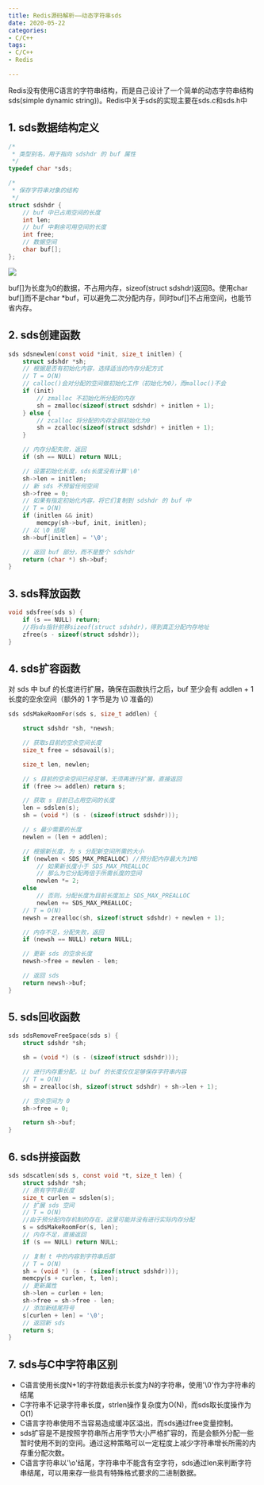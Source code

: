 ```yaml
---
title: Redis源码解析——动态字符串sds
date: 2020-05-22
categories:
- C/C++
tags:
- C/C++
- Redis

---
```


Redis没有使用C语言的字符串结构，而是自己设计了一个简单的动态字符串结构sds(simple dynamic string))。Redis中关于sds的实现主要在sds.c和sds.h中

<!--more-->

## 1. sds数据结构定义

```c
/*
 * 类型别名，用于指向 sdshdr 的 buf 属性
 */
typedef char *sds;

/*
 * 保存字符串对象的结构
 */
struct sdshdr {
    // buf 中已占用空间的长度
    int len;
    // buf 中剩余可用空间的长度
    int free;
    // 数据空间
    char buf[];
};
```

![](https://shinerio.oss-cn-beijing.aliyuncs.com/blog_images/uncategory/20200522165735.png)

buf[]为长度为0的数据，不占用内存，sizeof(struct sdshdr)返回8。使用char buf[]而不是char *buf，可以避免二次分配内存，同时buf[]不占用空间，也能节省内存。

## 2. sds创建函数

```c
sds sdsnewlen(const void *init, size_t initlen) {
    struct sdshdr *sh;
    // 根据是否有初始化内容，选择适当的内存分配方式
    // T = O(N)
    // calloc()会对分配的空间做初始化工作（初始化为0），而malloc()不会
    if (init)
        // zmalloc 不初始化所分配的内存
        sh = zmalloc(sizeof(struct sdshdr) + initlen + 1);
    } else {
        // zcalloc 将分配的内存全部初始化为0
        sh = zcalloc(sizeof(struct sdshdr) + initlen + 1);
    }

    // 内存分配失败，返回
    if (sh == NULL) return NULL;

    // 设置初始化长度，sds长度没有计算'\0'
    sh->len = initlen;
    // 新 sds 不预留任何空间
    sh->free = 0;
    // 如果有指定初始化内容，将它们复制到 sdshdr 的 buf 中
    // T = O(N)
    if (initlen && init)
        memcpy(sh->buf, init, initlen);
    // 以 \0 结尾
    sh->buf[initlen] = '\0';

    // 返回 buf 部分，而不是整个 sdshdr
    return (char *) sh->buf;
}
```

## 3. sds释放函数

```c
void sdsfree(sds s) {
    if (s == NULL) return;
    //将sds指针前移sizeof(struct sdshdr)，得到真正分配内存地址
    zfree(s - sizeof(struct sdshdr));
}
```

## 4. sds扩容函数

 对 sds 中 buf 的长度进行扩展，确保在函数执行之后，buf 至少会有 addlen + 1 长度的空余空间（额外的 1 字节是为 \0 准备的）


```c
sds sdsMakeRoomFor(sds s, size_t addlen) {

    struct sdshdr *sh, *newsh;

    // 获取s目前的空余空间长度
    size_t free = sdsavail(s);

    size_t len, newlen;

    // s 目前的空余空间已经足够，无须再进行扩展，直接返回
    if (free >= addlen) return s;

    // 获取 s 目前已占用空间的长度
    len = sdslen(s);
    sh = (void *) (s - (sizeof(struct sdshdr)));

    // s 最少需要的长度
    newlen = (len + addlen);

    // 根据新长度，为 s 分配新空间所需的大小
    if (newlen < SDS_MAX_PREALLOC) //预分配内存最大为1MB
        // 如果新长度小于 SDS_MAX_PREALLOC 
        // 那么为它分配两倍于所需长度的空间
        newlen *= 2;
    else
        // 否则，分配长度为目前长度加上 SDS_MAX_PREALLOC
        newlen += SDS_MAX_PREALLOC;
    // T = O(N)
    newsh = zrealloc(sh, sizeof(struct sdshdr) + newlen + 1);

    // 内存不足，分配失败，返回
    if (newsh == NULL) return NULL;

    // 更新 sds 的空余长度
    newsh->free = newlen - len;

    // 返回 sds
    return newsh->buf;
}
```

## 5. sds回收函数

```c
sds sdsRemoveFreeSpace(sds s) {
    struct sdshdr *sh;

    sh = (void *) (s - (sizeof(struct sdshdr)));

    // 进行内存重分配，让 buf 的长度仅仅足够保存字符串内容
    // T = O(N)
    sh = zrealloc(sh, sizeof(struct sdshdr) + sh->len + 1);

    // 空余空间为 0
    sh->free = 0;

    return sh->buf;
}
```

## 6. sds拼接函数

```c
sds sdscatlen(sds s, const void *t, size_t len) {
    struct sdshdr *sh;
    // 原有字符串长度
    size_t curlen = sdslen(s);
    // 扩展 sds 空间
    // T = O(N)
    //由于预分配内存机制的存在，这里可能并没有进行实际内存分配
    s = sdsMakeRoomFor(s, len);
    // 内存不足，直接返回
    if (s == NULL) return NULL;

    // 复制 t 中的内容到字符串后部
    // T = O(N)
    sh = (void *) (s - (sizeof(struct sdshdr)));
    memcpy(s + curlen, t, len);
    // 更新属性
    sh->len = curlen + len;
    sh->free = sh->free - len;
    // 添加新结尾符号
    s[curlen + len] = '\0';
    // 返回新 sds
    return s;
}
```

## 7. sds与C中字符串区别

- C语言使用长度N+1的字符数组表示长度为N的字符串，使用'\0'作为字符串的结尾
- C字符串不记录字符串长度，strlen操作复杂度为O(N)，而sds取长度操作为O(1)
- C语言字符串使用不当容易造成缓冲区溢出，而sds通过free变量控制。
- sds扩容是不是按照字符串所占用字节大小严格扩容的，而是会额外分配一些暂时使用不到的空间。通过这种策略可以一定程度上减少字符串增长所需的内存重分配次数。
- C语言字符串以'\o'结尾，字符串中不能含有空字符，sds通过len来判断字符串结尾，可以用来存一些具有特殊格式要求的二进制数据。

